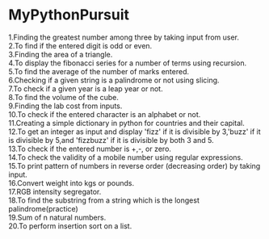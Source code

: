 # MyPythonPursuit
1.Finding the greatest number among three by taking input from user. 
<br>
2.To find if the entered digit is odd or even.
<br>
3.Finding the area of a triangle.
<br>
4.To display the fibonacci series for a number of terms using recursion.
<br>
5.To find the average of the number of marks entered.
<br>
6.Checking if a given string is a palindrome or not using slicing.
<br>
7.To check if a given year is a leap year or not. 
<br>
8.To find the volume of the cube.
<br>
9.Finding the lab cost from inputs.
<br>
10.To check if the entered character is an alphabet or not. 
<br>
11.Creating a simple dictionary in python for countries and their capital.
<br>
12.To get an integer as input and display 'fizz' if it is divisible by 3,'buzz' if it is divisible by 5,and 'fizzbuzz' if it is divisible by both 3 and 5.
<br>
13.To check if the entered number is +,-, or zero.
<br>
14.To check the validity of a mobile number using regular expressions.
<br>
15.To print pattern of numbers in  reverse order (decreasing order) by taking input.
<br>
16.Convert weight into kgs or pounds.
<br>
17.RGB intensity segregator.
<br>
18.To find the substring from a string which is the longest palindrome(practice)
<br>
19.Sum of n natural numbers.
<br>
20.To perform insertion sort on a list.
<br>


